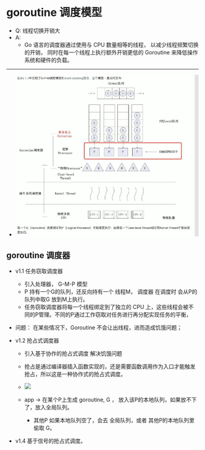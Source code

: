 
# goroutine   调度模型

- Q: 线程切换开销大
- A:
    - Go 语言的调度器通过使用与 CPU 数量相等的线程， 以减少线程频繁切换的开销， 同时在每一个线程上执行额外开销更低的 Goroutine 来降低操作系统和硬件的负载。

---

- ![](../imgs/go_routine_schedule.jpeg)



## goroutine 调度器

- v1.1 任务窃取调度器
    - 引入处理器， G-M-P 模型
    - P 持有一个G的队列，还反向持有一个 线程M， 调度器 在调度时 会从P的队列中取G 放到M上执行。
    - 任务窃取调度器将每一个线程绑定到了独立的 CPU 上，这些线程会被不同的P管理。不同的P通过工作窃取对任务进行再分配实现任务的平衡，
- 问题： 在某些情况下，Goroutine 不会让出线程，进而造成饥饿问题；

- v1.2 抢占式调度器
    - 引入基于协作的抢占式调度 解决饥饿问题
    - 抢占是通过编译器插入函数实现的，还是需要函数调用作为入口才能触发抢占，所以这是一种协作式的抢占式调度。
    - ![](https://img.draveness.me/2020-02-02-15805792666151-golang-gmp.png)

    - app -> 在某个P上生成 goroutine, G ， 放入该P的本地队列，如果放不下了，放入全局队列。 
        - 其他P 如果本地队列空了，会去 全局队列，或者 其他P的本地队列里 偷取 G。

- v1.4 基于信号的抢占式调度。







